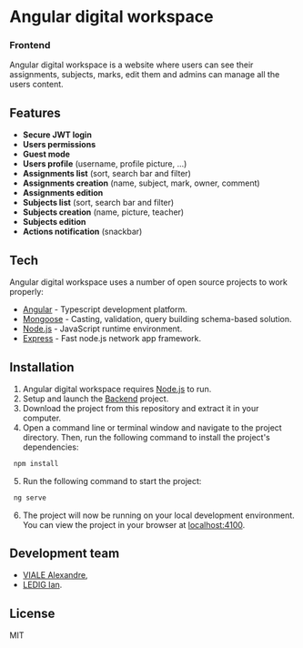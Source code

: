 # Angular digital workspace
 ### Frontend
 
 Angular digital workspace is a website where users can see their assignments, subjects, marks, edit them and admins can manage all the users content.
 
 ## Features
 
 - **Secure JWT login**
 - **Users permissions**
 - **Guest mode**
 - **Users profile** (username, profile picture, ...)
 - **Assignments list** (sort, search bar and filter)
 - **Assignments creation** (name, subject, mark, owner, comment)
 - **Assignments edition**
 - **Subjects list** (sort, search bar and filter)
 - **Subjects creation** (name, picture, teacher)
 - **Subjects edition**
 - **Actions notification** (snackbar)
 
 ## Tech
 
 Angular digital workspace uses a number of open source projects to work properly:
 
 - [Angular](https://angular.io/) - Typescript development platform.
 - [Mongoose](https://mongoosejs.com/) - Casting, validation, query building schema-based solution.
 - [Node.js](https://nodejs.org/) - JavaScript runtime environment.
 - [Express](http://expressjs.com) - Fast node.js network app framework.
 
 ## Installation
 
 1. Angular digital workspace requires [Node.js](https://nodejs.org/) to run.
 2. Setup and launch the [Backend]() project.
 3. Download the project from this repository and extract it in your computer.
 4. Open a command line or terminal window and navigate to the project directory. Then, run the following command to install the project's dependencies:
 
```sh
 npm install
```
 5. Run the following command to start the project:
 
```sh
 ng serve
```
 6. The project will now be running on your local development environment. You can view the project in your browser at [localhost:4100](http://localhost:4100/).
 
 ## Development team
 - [VIALE Alexandre](),
 - [LEDIG Ian]().
 
 ## License
 
 MIT